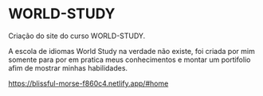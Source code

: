 # WORLD-STUDY
 Criação do site do curso WORLD-STUDY.
 
 A escola de idiomas World Study na verdade não existe, foi criada por mim somente para por em pratica meus conhecimentos e montar um portifolio afim de mostrar minhas habilidades.
 
 https://blissful-morse-f860c4.netlify.app/#home
